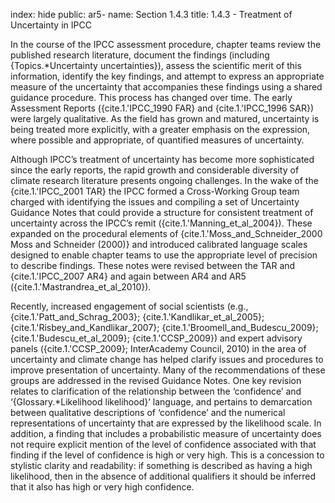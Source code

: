 index: hide
public: ar5-
name: Section 1.4.3
title: 1.4.3 - Treatment of Uncertainty in IPCC

In the course of the IPCC assessment procedure, chapter teams review the published research literature, document the findings (including {Topics.*Uncertainty uncertainties}), assess the scientific merit of this information, identify the key findings, and attempt to express an appropriate measure of the uncertainty that accompanies these findings using a shared guidance procedure. This process has changed over time. The early Assessment Reports ({cite.1.'IPCC_1990 FAR} and {cite.1.'IPCC_1996 SAR}) were largely qualitative. As the field has grown and matured, uncertainty is being treated more explicitly, with a greater emphasis on the expression, where possible and appropriate, of quantified measures of uncertainty.

Although IPCC’s treatment of uncertainty has become more sophisticated since the early reports, the rapid growth and considerable diversity of climate research literature presents ongoing challenges. In the wake of the {cite.1.'IPCC_2001 TAR} the IPCC formed a Cross-Working Group team charged with identifying the issues and compiling a set of Uncertainty Guidance Notes that could provide a structure for consistent treatment of uncertainty across the IPCC’s remit ({cite.1.'Manning_et_al_2004}). These expanded on the procedural elements of {cite.1.'Moss_and_Schneider_2000 Moss and Schneider (2000)} and introduced calibrated language scales designed to enable chapter teams to use the appropriate level of precision to describe findings. These notes were revised between the TAR and {cite.1.'IPCC_2007 AR4} and again between AR4 and AR5 ({cite.1.'Mastrandrea_et_al_2010}).

Recently, increased engagement of social scientists (e.g., {cite.1.'Patt_and_Schrag_2003}; {cite.1.'Kandlikar_et_al_2005}; {cite.1.'Risbey_and_Kandlikar_2007}; {cite.1.'Broomell_and_Budescu_2009}; {cite.1.'Budescu_et_al_2009}; {cite.1.'CCSP_2009}) and expert advisory panels ({cite.1.'CCSP_2009}; InterAcademy Council, 2010) in the area of uncertainty and climate change has helped clarify issues and procedures to improve presentation of uncertainty. Many of the recommendations of these groups are addressed in the revised Guidance Notes. One key revision relates to clarification of the relationship between the ‘confidence’ and ‘{Glossary.*Likelihood likelihood}’ language, and pertains to demarcation between qualitative descriptions of ‘confidence’ and the numerical representations of uncertainty that are expressed by the likelihood scale. In addition, a finding that includes a probabilistic measure of uncertainty does not require explicit mention of the level of confidence associated with that finding if the level of confidence is high or very high. This is a concession to stylistic clarity and readability: if something is described as having a high likelihood, then in the absence of additional qualifiers it should be inferred that it also has high or very high confidence.
